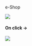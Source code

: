 e-Shop 

![](Screenshots/Screenshot%202022-03-08%20at%2011.13.11%20PM.png)

#### On click -> 

![](Screenshots/Screenshot%202022-03-08%20at%2011.18.25%20PM.png)
